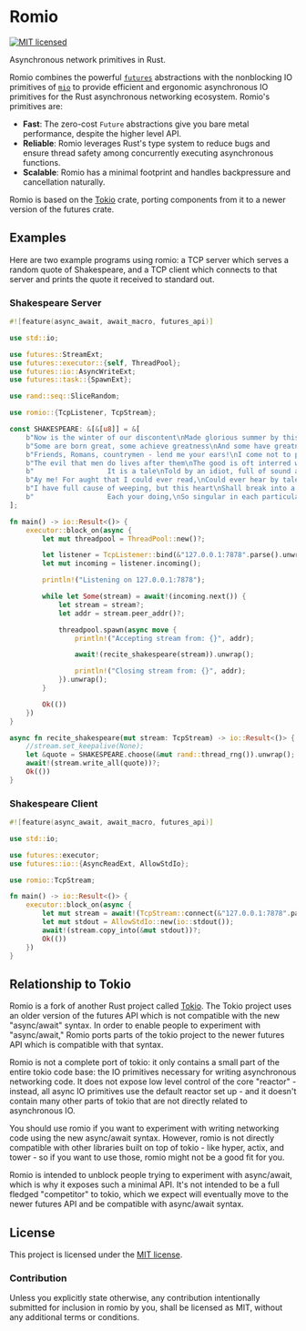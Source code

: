 # Romio

[![MIT licensed][mit-badge]][mit-url]

Asynchronous network primitives in Rust.

Romio combines the powerful [`futures`][futures] abstractions with the
nonblocking IO primitives of [`mio`][mio] to provide efficient and ergonomic
asynchronous IO primitives for the Rust asynchronous networking ecosystem.
Romio's primitives are:

* **Fast**: The zero-cost `Future` abstractions give you bare metal
  performance, despite the higher level API.
* **Reliable**: Romio leverages Rust's type system to reduce bugs and ensure
  thread safety among concurrently executing asynchronous functions.
* **Scalable**: Romio has a minimal footprint and handles backpressure and
  cancellation naturally.

Romio is based on the [Tokio][tokio] crate, porting components from it to a
newer version of the futures crate.

[mit-badge]: https://img.shields.io/badge/license-MIT-blue.svg
[mit-url]: LICENSE-MIT

## Examples

Here are two example programs using romio: a TCP server which serves a random
quote of Shakespeare, and a TCP client which connects to that server and prints
the quote it received to standard out.

### Shakespeare Server

```rust
#![feature(async_await, await_macro, futures_api)]

use std::io;

use futures::StreamExt;
use futures::executor::{self, ThreadPool};
use futures::io::AsyncWriteExt;
use futures::task::{SpawnExt};

use rand::seq::SliceRandom;

use romio::{TcpListener, TcpStream};

const SHAKESPEARE: &[&[u8]] = &[
    b"Now is the winter of our discontent\nMade glorious summer by this sun of York.\n",
    b"Some are born great, some achieve greatness\nAnd some have greatness thrust upon them.\n",
    b"Friends, Romans, countrymen - lend me your ears!\nI come not to praise Caesar, but to bury him.\n",
    b"The evil that men do lives after them\nThe good is oft interred with their bones.\n",
    b"                  It is a tale\nTold by an idiot, full of sound and fury\nSignifying nothing.\n",
    b"Ay me! For aught that I could ever read,\nCould ever hear by tale or history,\nThe course of true love never did run smooth.\n",
    b"I have full cause of weeping, but this heart\nShall break into a hundred thousand flaws,\nOr ere I'll weep.-O Fool, I shall go mad!\n",
    b"                  Each your doing,\nSo singular in each particular,\nCrowns what you are doing in the present deed,\nThat all your acts are queens.\n",
];

fn main() -> io::Result<()> {
    executor::block_on(async {
        let mut threadpool = ThreadPool::new()?;

        let listener = TcpListener::bind(&"127.0.0.1:7878".parse().unwrap())?;
        let mut incoming = listener.incoming();

        println!("Listening on 127.0.0.1:7878");

        while let Some(stream) = await!(incoming.next()) {
            let stream = stream?;
            let addr = stream.peer_addr()?;

            threadpool.spawn(async move {
                println!("Accepting stream from: {}", addr);

                await!(recite_shakespeare(stream)).unwrap();

                println!("Closing stream from: {}", addr);
            }).unwrap();
        }

        Ok(())
    })
}

async fn recite_shakespeare(mut stream: TcpStream) -> io::Result<()> {
    //stream.set_keepalive(None);
    let &quote = SHAKESPEARE.choose(&mut rand::thread_rng()).unwrap();
    await!(stream.write_all(quote))?;
    Ok(())
}
```

### Shakespeare Client

```rust
#![feature(async_await, await_macro, futures_api)]

use std::io;

use futures::executor;
use futures::io::{AsyncReadExt, AllowStdIo};

use romio::TcpStream;

fn main() -> io::Result<()> {
    executor::block_on(async {
        let mut stream = await!(TcpStream::connect(&"127.0.0.1:7878".parse().unwrap()))?;
        let mut stdout = AllowStdIo::new(io::stdout());
        await!(stream.copy_into(&mut stdout))?;
        Ok(())
    })
}
```

## Relationship to Tokio

Romio is a fork of another Rust project called [Tokio][tokio]. The Tokio
project uses an older version of the futures API which is not compatible with
the new "async/await" syntax. In order to enable people to experiment with
"async/await," Romio ports parts of the tokio project to the newer futures API
which is compatible with that syntax.

Romio is not a complete port of tokio: it only contains a small part of the
entire tokio code base: the IO primitives necessary for writing asynchronous
networking code. It does not expose low level control of the core "reactor" -
instead, all async IO primitives use the default reactor set up - and it
doesn't contain many other parts of tokio that are not directly related to
asynchronous IO.

You should use romio if you want to experiment with writing networking code
using the new async/await syntax. However, romio is not directly compatible
with other libraries built on top of tokio - like hyper, actix, and tower - so
if you want to use those, romio might not be a good fit for you.

Romio is intended to unblock people trying to experiment with async/await,
which is why it exposes such a minimal API. It's not intended to be a full
fledged "competitor" to tokio, which we expect will eventually move to the
newer futures API and be compatible with async/await syntax.

## License

This project is licensed under the [MIT license](LICENSE).

### Contribution

Unless you explicitly state otherwise, any contribution intentionally submitted
for inclusion in romio by you, shall be licensed as MIT, without any additional
terms or conditions.

[futures]: https://crates.io/crates/futures
[mio]: https://crates.io/crates/mio
[tokio]: https://crates.io/crates/tokio
